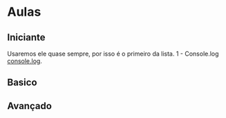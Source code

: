 # Aulas



## Iniciante
Usaremos ele quase sempre, por isso é o primeiro da lista.
1 - Console.log [console.log](./Aulas/1%20-%20Iniciante/1%20-%20console.log.md).


## Basico



## Avançado
